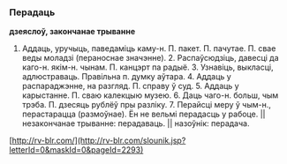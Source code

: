 ### Перадаць
**дзеяслоў, закончанае трыванне**

1. Аддаць, уручыць, паведаміць каму-н. П. пакет. П. пачутае. П. свае веды моладзі (пераноснае значэнне). 2. Распаўсюдзіць, давесці да каго-н. якім-н. чынам. П. канцэрт па радыё. 3. Узнавіць, выкласці, адлюстраваць. Правільна п. думку аўтара. 4. Аддаць у распараджэнне, на разгляд. П. справу ў суд. 5. Аддаць у карыстанне. П. сваю калекцыю музею. 6. Даць чаго-н. больш, чым трэба. П. дзесяць рублёў пры разліку. 7. Перайсці меру ў чым-н., перастарацца (размоўнае). Ён не вельмі перадасць у рабоце. || незакончанае трыванне: перадаваць. || назоўнік: перадача.

<a rel="author">[http://rv-blr.com/](http://rv-blr.com/slounik.jsp?letterId=0&maskId=0&pageId=2293)</a>
